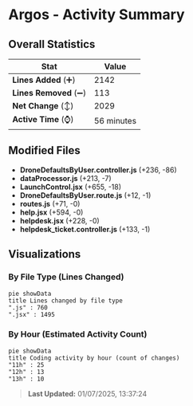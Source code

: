 # Argos - Activity Summary 

## Overall Statistics

| Stat                   | Value                                                             |
| ---------------------- | ----------------------------------------------------------------- |
| **Lines Added** (➕)   | 2142                                          |
| **Lines Removed** (➖) | 113                                        |
| **Net Change** (↕)    | 2029                |
| **Active Time** (⌚)   | 56 minutes |


## Modified Files
- **DroneDefaultsByUser.controller.js** (+236, -86)
- **dataProcessor.js** (+213, -7)
- **LaunchControl.jsx** (+655, -18)
- **DroneDefaultsByUser.route.js** (+12, -1)
- **routes.js** (+71, -0)
- **help.jsx** (+594, -0)
- **helpdesk.jsx** (+228, -0)
- **helpdesk_ticket.controller.js** (+133, -1)

## Visualizations

### By File Type (Lines Changed)

```mermaid
pie showData
title Lines changed by file type
".js" : 760
".jsx" : 1495
```

### By Hour (Estimated Activity Count)

```mermaid
pie showData
title Coding activity by hour (count of changes)
"11h" : 25
"12h" : 13
"13h" : 10
```


> **Last Updated:** 01/07/2025, 13:37:24